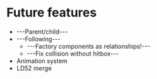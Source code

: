 # Future features

* ---Parent/child---
* ---Following---
  * ---Factory components as relationships!---
  * ---Fix collision without hitbox---
* Animation system
* LD52 merge
